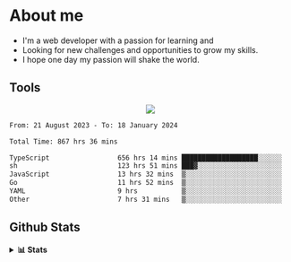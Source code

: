 
# About me
- I'm a web developer with a passion for learning and
- Looking for new challenges and opportunities to grow my skills.
- I hope one day my passion will shake the world.

## Tools
  
<p align="center">
  <a href="https://github.com/chaninlaw">
    <img src="https://skillicons.dev/icons?i=js,typescript,express,nodejs,react,next,postgres,mongodb,html,css,styledcomponents,tailwind,materialui,figma,git,github&perline=8" />
  </a>
</p>

<!--START_SECTION:waka-->

```txt
From: 21 August 2023 - To: 18 January 2024

Total Time: 867 hrs 36 mins

TypeScript                 656 hrs 14 mins ███████████████████░░░░░░   75.64 %
sh                         123 hrs 51 mins ███▓░░░░░░░░░░░░░░░░░░░░░   14.28 %
JavaScript                 13 hrs 32 mins  ▒░░░░░░░░░░░░░░░░░░░░░░░░   01.56 %
Go                         11 hrs 52 mins  ▒░░░░░░░░░░░░░░░░░░░░░░░░   01.37 %
YAML                       9 hrs           ▒░░░░░░░░░░░░░░░░░░░░░░░░   01.04 %
Other                      7 hrs 31 mins   ▒░░░░░░░░░░░░░░░░░░░░░░░░   00.87 %
```

<!--END_SECTION:waka-->

## Github Stats
<details close>
  <summary><b>📊 Stats</b></summary>
  <div align = "center">
    
<picture>
  <source
    srcset="https://github-readme-stats.vercel.app/api?username=chaninlaw&show_icons=true&theme=dark"
    media="(prefers-color-scheme: dark)"
  />
  <source
    srcset="https://github-readme-stats.vercel.app/api?username=chaninlaw&show_icons=true"
    media="(prefers-color-scheme: light), (prefers-color-scheme: no-preference)"
  />
  <img src="https://github-readme-stats.vercel.app/api?username=chaninlaw&show_icons=true" />
</picture>
    
<picture>
  <source
    srcset="https://github-readme-stats.vercel.app/api/top-langs/?username=chaninlaw&layout=donut&theme=dark"
    media="(prefers-color-scheme: dark)"
  />
  <source
    srcset="https://github-readme-stats.vercel.app/api/top-langs/?username=chaninlaw&layout=donut"
    media="(prefers-color-scheme: light), (prefers-color-scheme: no-preference)"
  />
  <img src="https://github-readme-stats.vercel.app/api/top-langs/?username=chaninlaw&layout=donut" />
</picture>
    
  </div>
  
</details>

